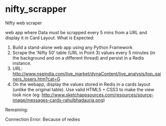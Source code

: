 # nifty_scrapper
Nifty web scraper

web app where Data must be scrapped every 5 mins from a URL and display
it in Card Layout.
What is Expected:
1. Build a stand-alone web app using any Python Framework
2. Scrape the 'Nifty 50' table (URL in Point 3) values every 5 minutes (in the background and on a different
thread) and persist in a Redis instance.
3. URL:
http://www.nseindia.com/live_market/dynaContent/live_analysis/top_gainers_losers.htm?cat=G
4. On the webapp, display the values stored in Redis in a cards layout (unlike the original table). Use valid
HTML5 + CSS3 to make the view look nice
(eg: http://www.sketchappsources.com/resources/source-image/messages-cards-rahulbhadauria.png)

Remaining:

Connection Error: Because of redies
